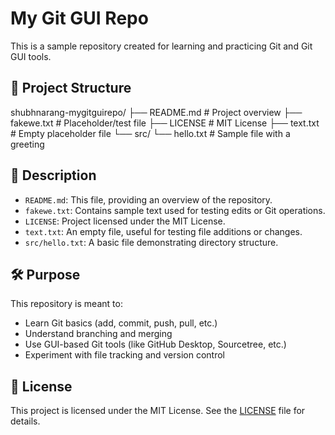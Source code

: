 # My Git GUI Repo

This is a sample repository created for learning and practicing Git and Git GUI tools.

## 📁 Project Structure

shubhnarang-mygitguirepo/
├── README.md # Project overview
├── fakewe.txt # Placeholder/test file
├── LICENSE # MIT License
├── text.txt # Empty placeholder file
└── src/
└── hello.txt # Sample file with a greeting


## 📄 Description

- `README.md`: This file, providing an overview of the repository.
- `fakewe.txt`: Contains sample text used for testing edits or Git operations.
- `LICENSE`: Project licensed under the MIT License.
- `text.txt`: An empty file, useful for testing file additions or changes.
- `src/hello.txt`: A basic file demonstrating directory structure.

## 🛠 Purpose

This repository is meant to:
- Learn Git basics (add, commit, push, pull, etc.)
- Understand branching and merging
- Use GUI-based Git tools (like GitHub Desktop, Sourcetree, etc.)
- Experiment with file tracking and version control

## 📜 License

This project is licensed under the MIT License. See the [LICENSE](./LICENSE) file for details.
